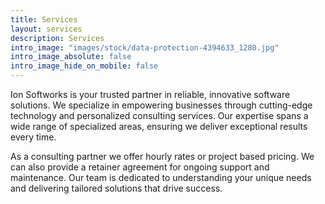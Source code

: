 ```yaml
---
title: Services
layout: services
description: Services
intro_image: "images/stock/data-protection-4394633_1280.jpg"
intro_image_absolute: false
intro_image_hide_on_mobile: false
---
```


Ion Softworks is your trusted partner in reliable, innovative software solutions. We specialize in empowering businesses through cutting-edge technology and personalized consulting services. Our expertise spans a wide range of specialized areas, ensuring we deliver exceptional results every time.

As a consulting partner we offer hourly rates or project based pricing. We can also provide a retainer agreement for ongoing support and maintenance. Our team is dedicated to understanding your unique needs and delivering tailored solutions that drive success.
